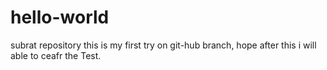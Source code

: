 # hello-world
subrat repository
this is my first try on git-hub branch,
hope after this i will able to ceafr the Test.
